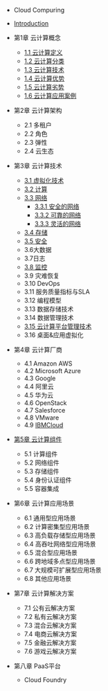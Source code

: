 * Cloud Compuring

* [Introduction](Cloud_Computing/README.md)
* 第1章 云计算概念
  * [1.1 云计算定义](Cloud_Computing/1-云计算概念/1.1-云计算是什么.md)
  * [1.2 云计算分类](Cloud_Computing/1-云计算概念/1.2-云计算分类.md)
  * [1.3 云计算技术](Cloud_Computing/1-云计算概念/1.3-云计算技术.md)
  * [1.4 云计算优势](Cloud_Computing/1-云计算概念/1.4-云计算优势.md)
  * [1.5 云计算劣势](Cloud_Computing/1-云计算概念/1.5-云计算劣势.md)
  * [1.6 云计算应用案例](Cloud_Computing/1-云计算概念/1.6-云计算应用案例.md)
* 第2章 云计算架构
  * 2.1 多租户
  * 2.2 角色
  * 2.3 弹性
  * 2.4 云生态
* 第3章 云计算技术
  * [3.1 虚拟化技术](Cloud_Computing/3-云计算技术/3.1-虚拟化技术.md)
  * [3.2 计算](Cloud_Computing/3-云计算技术/3.2-计算.md)
  * [3.3 网络](Cloud_Computing/3-云计算技术/3.3-网络.md)
    * [3.3.1 安全的网络](Cloud_Computing/3-云计算技术/3.3.1-安全的网络.md)
    * [3.3.2 可靠的网络](Cloud_Computing/3-云计算技术/3.3.2-可靠的网络.md)
    * [3.3.3 灵活的网络](Cloud_Computing/3-云计算技术/3.3.3-灵活的网络.md)
  * [3.4 存储](Cloud_Computing/3-云计算技术/3.4-存储.md)
  * [3.5 安全](Cloud_Computing/3-云计算技术/3.5-安全.md)
  * 3.6大数据
  * 3.7日志
  * [3.8 监控](Cloud_Computing/3-云计算技术/3.8-监控.md)
  * 3.9 灾难恢复
  * 3.10 DevOps
  * 3.11 服务质量指标与SLA
  * 3.12 编程模型
  * 3.13 数据存储技术
  * 3.14 数据管理技术
  * [3.15 云计算平台管理技术](Cloud_Computing/3-云计算技术/3.15-云计算平台管理技术.md)
  * 3.16 桌面&应用虚拟化
* 第4章 云计算厂商
  * 4.1 Amazon AWS
  * 4.2 Microsoft Azure
  * 4.3 Google
  * 4.4 阿里云
  * 4.5 华为云
  * 4.6 OpenStack
  * 4.7 Salesforce
  * 4.8 VMware
  * 4.9 [IBMCloud](Cloud_Computing/4-云计算厂商/IBMCloud.md)
* [第5章 云计算组件](Cloud_Computing/5-云计算组件/5-云计算组件.md)
  * 5.1 计算组件
  * 5.2 网络组件
  * 5.3 存储组件
  * 5.4 身份认证组件
  * 5.5 容器集成
* 第6章 云计算应用场景
  * 6.1 通用型应用场景
  * 6.2 计算密集型应用场景
  * 6.3 高负载存储型应用场景
  * 6.4 高吞吐网络型应用场景
  * 6.5 混合型应用场景
  * 6.6 跨地域多点型应用场景
  * 6.7 大规模可扩展型应用场景
  * 6.8 其他应用场景
* 第7章 云计算解决方案
  * 7.1 公有云解决方案
  * 7.2 私有云解决方案
  * 7.3 混合云解决方案
  * 7.4 电商云解决方案
  * 7.5 金融云解决方案
  * 7.6 游戏云解决方案
* 第八章 PaaS平台
  * Cloud Foundry
